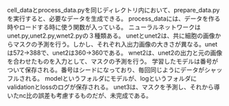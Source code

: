cell_dataとprocess_data.pyを同じディレクトリ内において、prepare_data.pyを実行すると、必要なデータを生成できる。
process_dataには、データを作る時やロードする時に使う関数が入っている。
ニューラルネットワークはunet.py,unet2.py,wnet2.pyの３種類ある。
unetとunet2は、共に細胞の画像からマスクの予測を行う。しかし、それぞれ入出力画像の大きさが異なる。unetは572->388で、unet2は360->360である。
wnet2は、unet2の出力と元の画像を合わせたものを入力として、マスクの予測を行う。
学習したモデルは番号がついて保存される。番号はシードになっており、毎回同じようにデータがシャッフルされる。
modelというフォルダにモデルが、logというフォルダにvalidationとlossのログが保存される。
unet3は、マスクを予測し、それから導いたnc比の誤差も考慮するものだが、未完成である。

